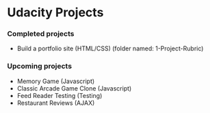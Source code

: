 # Udacity Projects

 ### Completed projects
 - Build a portfolio site (HTML/CSS) (folder named: 1-Project-Rubric)

 ### Upcoming projects
 - Memory Game (Javascript)
 - Classic Arcade Game Clone (Javascript)
 - Feed Reader Testing (Testing)
 - Restaurant Reviews (AJAX)
